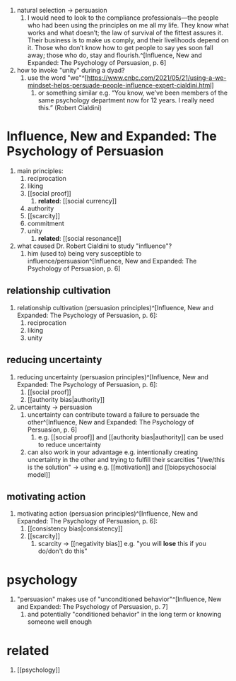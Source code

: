 1. natural selection → persuasion
	1. I would need to look to the compliance professionals—the people who had been using the principles on me all my life. They know what works and what doesn’t; the law of survival of the fittest assures it. Their business is to make us comply, and their livelihoods depend on it. Those who don’t know how to get people to say yes soon fall away; those who do, stay and flourish.^[Influence, New and Expanded: The Psychology of Persuasion, p. 6]
2. how to invoke "unity" during a dyad?
	1. use the word "we"^[https://www.cnbc.com/2021/05/21/using-a-we-mindset-helps-persuade-people-influence-expert-cialdini.html]
		1. or something similar e.g. “You know, we’ve been members of the same psychology department now for 12 years. I really need this.” (Robert Cialdini)


# Influence, New and Expanded: The Psychology of Persuasion
1. main principles:
	1. reciprocation
	2. liking
	3. [[social proof]]
		1. **related**: [[social currency]]
	4. authority
	5. [[scarcity]]
	6. commitment
	7. unity
		1. **related**: [[social resonance]]
2. what caused Dr. Robert Cialdini to study "influence"?
	1. him (used to) being very susceptible to influence/persuasion^[Influence, New and Expanded: The Psychology of Persuasion, p. 6]
## relationship cultivation
1. relationship cultivation (persuasion principles)^[Influence, New and Expanded: The Psychology of Persuasion, p. 6]:
	1. reciprocation
	2. liking
	3. unity

## reducing uncertainty
1. reducing uncertainty (persuasion principles)^[Influence, New and Expanded: The Psychology of Persuasion, p. 6]:
	1. [[social proof]]
	2. [[authority bias|authority]]
2. uncertainty → persuasion
	1. uncertainty can contribute toward a failure to persuade the other^[Influence, New and Expanded: The Psychology of Persuasion, p. 6]
		1. e.g. [[social proof]] and [[authority bias|authority]] can be used to reduce uncertainty
	2. can also work in your advantage e.g. intentionally creating uncertainty in the other and trying to fulfill their scarcities "I/we/this is the solution" → using e.g. [[motivation]] and [[biopsychosocial model]]

## motivating action
1. motivating action (persuasion principles)^[Influence, New and Expanded: The Psychology of Persuasion, p. 6]:
	1. [[consistency bias|consistency]]
	2. [[scarcity]]
		1. scarcity → [[negativity bias]] e.g. "you will **lose** this if you do/don't do this"
# psychology
1. "persuasion" makes use of "unconditioned behavior"^[Influence, New and Expanded: The Psychology of Persuasion, p. 7]
	1. and potentially "conditioned behavior" in the long term or knowing someone well enough

# related
1. [[psychology]]